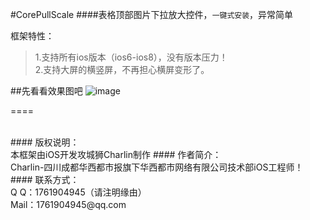 #CorePullScale
####表格顶部图片下拉放大控件，`一键式安装`，异常简单



框架特性：<br />
>1.支持所有ios版本（ios6-ios8），没有版本压力！<br />
>2.支持大屏的横竖屏，不再担心横屏变形了。



##先看看效果图吧
![image](./img/1.png)

====

<br />
#### 版权说明：<br />
本框架由iOS开发攻城狮Charlin制作
#### 作者简介：<br />
Charlin-四川成都华西都市报旗下华西都市网络有限公司技术部iOS工程师！
<br />
#### 联系方式：<br />
Q    Q：1761904945（请注明缘由）<br />
Mail：1761904945@qq.com
<br />


